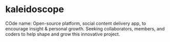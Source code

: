 # kaleidoscope
COde name: Open-source platform, social content delivery app, to encourage insight &amp; personal growth. Seeking collaborators, members, and coders to help shape and grow this innovative project.

